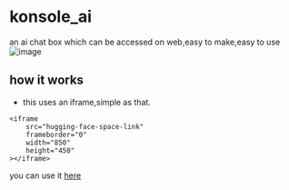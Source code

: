 # konsole_ai
an ai chat box which can be accessed on web,easy to make,easy to use
![image](https://github.com/user-attachments/assets/2207c6d2-b803-4119-b8dd-e8b8900eb32f)


## how it works
 * this uses an iframe,simple as that.
```
<iframe
	src="hugging-face-space-link"
	frameborder="0"
	width="850"
	height="450"
></iframe>
```
you can use it [here](https://bleu-harsha.github.io/konsole_ai/)
